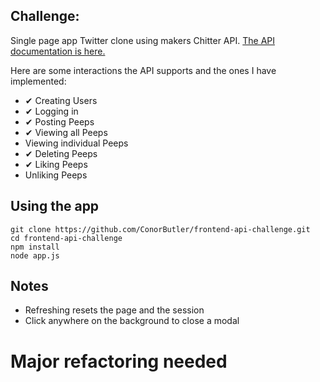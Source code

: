 Challenge:
-------

Single page app Twitter clone using makers Chitter API.
[The API documentation is here.](https://github.com/makersacademy/chitter_api_backend)

Here are some interactions the API supports and the ones I have implemented:

* ✔ Creating Users
* ✔ Logging in
* ✔ Posting Peeps
* ✔ Viewing all Peeps
* Viewing individual Peeps
* ✔ Deleting Peeps
* ✔ Liking Peeps
* Unliking Peeps

## Using the app

```
git clone https://github.com/ConorButler/frontend-api-challenge.git
cd frontend-api-challenge
npm install
node app.js
```

## Notes
* Refreshing resets the page and the session
* Click anywhere on the background to close a modal

# Major refactoring needed
